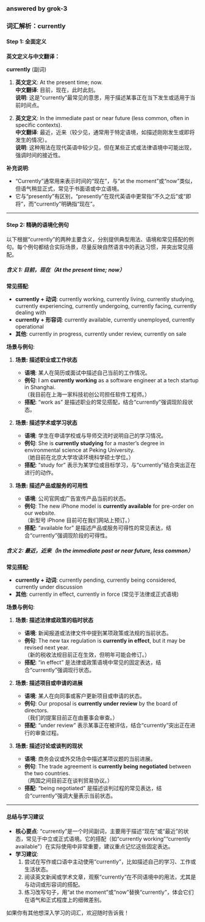 ### answered by grok-3
### 词汇解析：currently

#### Step 1: 全面定义

**英文定义与中文翻译：**

**currently** (副词)  
1. **英文定义**: At the present time; now.  
   **中文翻译**: 目前，现在，此时此刻。  
   **说明**: 这是“currently”最常见的意思，用于描述某事正在当下发生或适用于当前时间点。  

2. **英文定义**: In the immediate past or near future (less common, often in specific contexts).  
   **中文翻译**: 最近，近来（较少见，通常用于特定语境，如描述刚刚发生或即将发生的情况）。  
   **说明**: 这种用法在现代英语中较少见，但在某些正式或法律语境中可能出现，强调时间的接近性。  

**补充说明**:  
- “Currently”通常用来表示时间的“现在”，与“at the moment”或“now”类似，但语气稍显正式，常见于书面语或中立语境。  
- 它与“presently”有区别，“presently”在现代英语中更常指“不久之后”或“即将”，而“currently”明确指“现在”。  

---

#### Step 2: 精确的语境化例句

以下根据“currently”的两种主要含义，分别提供典型用法、语境和常见搭配的例句。每个例句都结合实际场景，尽量反映自然语言中的表达习惯，并突出常见搭配。

##### 含义 1: 目前，现在（At the present time; now）

**常见搭配**:  
- **currently + 动词**: currently working, currently living, currently studying, currently experiencing, currently undergoing, currently facing, currently dealing with  
- **currently + 形容词**: currently available, currently unemployed, currently operational  
- **其他**: currently in progress, currently under review, currently on sale  

**场景与例句**:  
1. **场景: 描述职业或工作状态**  
   - **语境**: 某人在简历或面试中描述自己当前的工作情况。  
   - **例句**: I am **currently working** as a software engineer at a tech startup in Shanghai.  
     （我目前在上海一家科技初创公司担任软件工程师。）  
   - **搭配**: “work as” 是描述职业的常见搭配，结合“currently”强调现阶段状态。  

2. **场景: 描述学术或学习状态**  
   - **语境**: 学生在申请学校或与导师交流时说明自己的学习情况。  
   - **例句**: She is **currently studying** for a master’s degree in environmental science at Peking University.  
     （她目前在北京大学攻读环境科学硕士学位。）  
   - **搭配**: “study for” 表示为某学位或目标学习，与“currently”结合突出正在进行的动作。  

3. **场景: 描述产品或服务的可用性**  
   - **语境**: 公司官网或广告宣传产品当前的状态。  
   - **例句**: The new iPhone model is **currently available** for pre-order on our website.  
     （新型号 iPhone 目前可在我们网站上预订。）  
   - **搭配**: “available for” 是描述产品或服务可得性的常见表达，结合“currently”强调现阶段的可得性。  

##### 含义 2: 最近，近来（In the immediate past or near future, less common）

**常见搭配**:  
- **currently + 动词**: currently pending, currently being considered, currently under discussion  
- **其他**: currently in effect, currently in force (常见于法律或正式语境)  

**场景与例句**:  
1. **场景: 描述法律或政策的临时状态**  
   - **语境**: 新闻报道或法律文件中提到某项政策或法规的当前状态。  
   - **例句**: The new tax regulation is **currently in effect**, but it may be revised next year.  
     （新的税收法规目前正在生效，但明年可能会修订。）  
   - **搭配**: “in effect” 是法律或政策语境中常见的固定表达，结合“currently”强调现行状态。  

2. **场景: 描述项目或申请的进展**  
   - **语境**: 某人在向同事或客户更新项目或申请的状态。  
   - **例句**: Our proposal is **currently under review** by the board of directors.  
     （我们的提案目前正在由董事会审查。）  
   - **搭配**: “under review” 表示某事正在被评估，结合“currently”突出正在进行的审查过程。  

3. **场景: 描述讨论或谈判的现状**  
   - **语境**: 商务会议或外交场合中描述某项议题的当前进展。  
   - **例句**: The trade agreement is **currently being negotiated** between the two countries.  
     （两国之间目前正在谈判贸易协议。）  
   - **搭配**: “being negotiated” 是描述谈判过程的常见表达，结合“currently”强调大量表示当前状态。  

---

#### 总结与学习建议
- **核心要点**: “currently”是一个时间副词，主要用于描述“现在”或“最近”的状态，常见于中立或正式语境。它的搭配（如“currently working”“currently available”）在实际使用中非常重要，建议重点记忆这些固定表达。  
- **学习建议**:  
  1. 尝试在写作或口语中主动使用“currently”，比如描述自己的学习、工作或生活状态。  
  2. 阅读英文新闻或学术文章，观察“currently”在不同语境中的用法，尤其是与动词或形容词的搭配。  
  3. 练习改写句子，用“at the moment”或“now”替换“currently”，体会它们在语气和正式程度上的细微差别。  

如果你有其他想深入学习的词汇，欢迎随时告诉我！